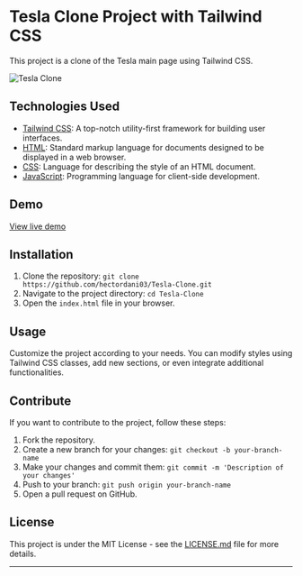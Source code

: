 # Tesla Clone Project with Tailwind CSS

This project is a clone of the Tesla main page using Tailwind CSS.

![Tesla Clone](../Tesla-Clon/assets/portada.png)

## Technologies Used

- [Tailwind CSS](https://tailwindcss.com/): A top-notch utility-first framework for building user interfaces.
- [HTML](https://developer.mozilla.org/en-US/docs/Web/HTML): Standard markup language for documents designed to be displayed in a web browser.
- [CSS](https://developer.mozilla.org/en-US/docs/Web/CSS): Language for describing the style of an HTML document.
- [JavaScript](https://developer.mozilla.org/en-US/docs/Web/JavaScript): Programming language for client-side development.

## Demo

[View live demo](link-to-your-demo)

## Installation

1. Clone the repository: `git clone https://github.com/hectordani03/Tesla-Clone.git`
2. Navigate to the project directory: `cd Tesla-Clone`
3. Open the `index.html` file in your browser.

## Usage

Customize the project according to your needs. You can modify styles using Tailwind CSS classes, add new sections, or even integrate additional functionalities.

## Contribute

If you want to contribute to the project, follow these steps:

1. Fork the repository.
2. Create a new branch for your changes: `git checkout -b your-branch-name`
3. Make your changes and commit them: `git commit -m 'Description of your changes'`
4. Push to your branch: `git push origin your-branch-name`
5. Open a pull request on GitHub.

## License

This project is under the MIT License - see the [LICENSE.md](LICENSE.md) file for more details.

---
